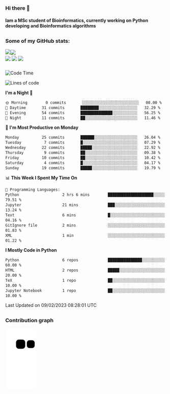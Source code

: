 ### Hi there 👋
#### Iam a MSc student of Bioinformatics, currently working on Python developing and Bioinformatics algorithms

##
### Some of my GitHub stats:

<div>
  <a href="https://github.com/AdrianoSilva19/AdrianoSilva19">
    <img heigth="180" align="left" src="https://github-readme-stats.vercel.app/api?username=AdrianoSilva19&count_private=true&include_all_comits=true&show_icons=true&theme=dracula" />
    <img heigth="180" align="center" src="https://github-readme-stats.vercel.app/api/top-langs/?username=AdrianoSilva19&langs_count=3&theme=dracula" />
  </a>
</div>

<div style="display:inline_block">
  <img align="center" heigth="30" width="30" src="https://cdn.jsdelivr.net/gh/devicons/devicon/icons/python/python-plain.svg" />
  <img align="center" heigth="30" width="30" src="https://cdn.jsdelivr.net/gh/devicons/devicon/icons/r/r-original.svg" />
  <img align="center" heigth="35" width="35" src="https://cdn.jsdelivr.net/gh/devicons/devicon/icons/neo4j/neo4j-original.svg" />
</div>

##

<!--START_SECTION:waka-->
![Code Time](http://img.shields.io/badge/Code%20Time-102%20hrs%2047%20mins-blue)

![Lines of code](https://img.shields.io/badge/From%20Hello%20World%20I%27ve%20Written-717%20Thousand%20lines%20of%20code-blue)

**I'm a Night 🦉** 

```text
🌞 Morning        0 commits       ░░░░░░░░░░░░░░░░░░░░░░░░░   00.00 % 
🌆 Daytime       31 commits       ████████░░░░░░░░░░░░░░░░░   32.29 % 
🌃 Evening       54 commits       ██████████████░░░░░░░░░░░   56.25 % 
🌙 Night         11 commits       ██░░░░░░░░░░░░░░░░░░░░░░░   11.46 % 

```
📅 **I'm Most Productive on Monday** 

```text
Monday          25 commits       ██████░░░░░░░░░░░░░░░░░░░   26.04 % 
Tuesday          7 commits       █░░░░░░░░░░░░░░░░░░░░░░░░   07.29 % 
Wednesday       22 commits       █████░░░░░░░░░░░░░░░░░░░░   22.92 % 
Thursday         9 commits       ██░░░░░░░░░░░░░░░░░░░░░░░   09.38 % 
Friday          10 commits       ██░░░░░░░░░░░░░░░░░░░░░░░   10.42 % 
Saturday         4 commits       █░░░░░░░░░░░░░░░░░░░░░░░░   04.17 % 
Sunday          19 commits       █████░░░░░░░░░░░░░░░░░░░░   19.79 % 

```


📊 **This Week I Spent My Time On** 

```text
💬 Programming Languages: 
Python                   2 hrs 6 mins        ████████████████████░░░░░   79.51 % 
Jupyter                  21 mins             ███░░░░░░░░░░░░░░░░░░░░░░   13.24 % 
Text                     6 mins              █░░░░░░░░░░░░░░░░░░░░░░░░   04.16 % 
GitIgnore file           2 mins              ░░░░░░░░░░░░░░░░░░░░░░░░░   01.83 % 
XML                      1 min               ░░░░░░░░░░░░░░░░░░░░░░░░░   01.22 % 

```

**I Mostly Code in Python** 

```text
Python                   6 repos             ███████████████░░░░░░░░░░   60.00 % 
HTML                     2 repos             █████░░░░░░░░░░░░░░░░░░░░   20.00 % 
TeX                      1 repo              ██░░░░░░░░░░░░░░░░░░░░░░░   10.00 % 
Jupyter Notebook         1 repo              ██░░░░░░░░░░░░░░░░░░░░░░░   10.00 % 

```



 Last Updated on 09/02/2023 08:28:01 UTC
<!--END_SECTION:waka-->

##

### Contribution graph

![snake svg](https://github.com/AdrianoSilva19/AdrianoSilva19/blob/output/github-contribution-grid-snake.svg)







<!--

Here are some ideas to get you started:

- 🔭 I’m currently working on ...
- 🌱 I’m currently learning ...
- 👯 I’m looking to collaborate on ...
- 🤔 I’m looking for help with ...
- 💬 Ask me about ...
- 📫 How to reach me: ...
- 😄 Pronouns: ...
- ⚡ Fun fact: ...
-->

